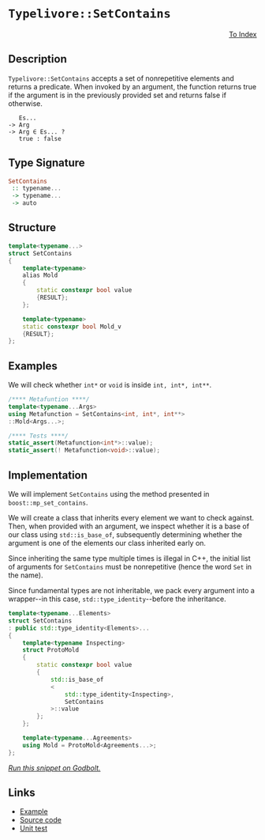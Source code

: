 <!-- Copyright 2024 Feng Mofan
SPDX-License-Identifier: Apache-2.0 -->

# `Typelivore::SetContains`

<p style='text-align: right;'><a href="../../../facilities/metafunctions.md#typelivore-set-contains">To Index</a></p>

## Description

`Typelivore::SetContains` accepts a set of nonrepetitive elements and returns a predicate.
When invoked by an argument, the function returns true if the argument is in the previously provided set and returns false if otherwise.

<pre><code>   Es...
-> Arg
-> Arg &in; Es... ?
   true : false</code></pre>

## Type Signature

```Haskell
SetContains
 :: typename...
 -> typename...
 -> auto
```

## Structure

```C++
template<typename...>
struct SetContains
{
    template<typename>
    alias Mold
    {
        static constexpr bool value
        {RESULT};
    };

    template<typename>
    static constexpr bool Mold_v
    {RESULT};
};
```

## Examples

We will check whether `int*` or `void`  is inside `int, int*, int**`.

```C++
/**** Metafuntion ****/
template<typename...Args>
using Metafunction = SetContains<int, int*, int**>
::Mold<Args...>;

/**** Tests ****/
static_assert(Metafunction<int*>::value);
static_assert(! Metafunction<void>::value);
```

## Implementation

We will implement `SetContains` using the method presented in `boost::mp_set_contains`.

We will create a class that inherits every element we want to check against.
Then, when provided with an argument, we inspect whether it is a base of our class using `std::is_base_of`, subsequently determining whether the argument is one of the elements our class inherited early on.

Since inheriting the same type multiple times is illegal in C++, the initial list of arguments for `SetContains` must be nonrepetitive (hence the word `Set` in the name).

Since fundamental types are not inheritable, we pack every argument into a wrapper--in this case, `std::type_identity`--before the inheritance.

```C++
template<typename...Elements>
struct SetContains
: public std::type_identity<Elements>...
{
    template<typename Inspecting>
    struct ProtoMold
    {   
        static constexpr bool value 
        {
            std::is_base_of
            <
                std::type_identity<Inspecting>,
                SetContains
            >::value
        };
    };

    template<typename...Agreements>
    using Mold = ProtoMold<Agreements...>;
};
```

[*Run this snippet on Godbolt.*](https://godbolt.org/#z:OYLghAFBqd5QCxAYwPYBMCmBRdBLAF1QCcAaPECAMzwBtMA7AQwFtMQByARg9KtQYEAysib0QXACx8BBAKoBnTAAUAHpwAMvAFYTStJg1DIApACYAQuYukl9ZATwDKjdAGFUtAK4sGISdKuADJ4DJgAcj4ARpjE/gDMpAAOqAqETgwe3r7%2B0ilpjgIhYZEsMXGSiXaYDhlCBEzEBFk%2BfgG2mPaFDPWNBMUR0bEJtg1NLTntCmP9oYNlw5UAlLaoXsTI7BwA9ABU%2BweHR8e72yYaAIJ7BwDUACKYSa6MyHiYCjeHZ5fXJ39H3wu5yBZnioWQ3iwNxM8TcBAAnk8APoEYhMQgKGHYYHA37/fH7QF4m4ASRYSXobEETG6nwORIJjNOOMuBEw5IMbJhcMRjFYmAAdELsJTGARMfFsZdpsQvA4bkJMM1ZOiGJjLiAbkkvFFaHhkDdpugQCAEci8FhBIR4dyReyxRLsEKBTiAOxWS43L03NkcmmYblmvlsUlqp61IxY4Hew2ouUEG7KYioIgAWU86Gj3pM7uznpj3umNP1NzQarZqiSxBuUVQnhuADcxF5MND8wXoe6sx2Y0aTXgFEiokwlEjUFRuz2vdzJ1PewRjabeUiLWLrdySWGao5I5LSLO517FcrqaF1RdD9PJSam94A%2B2Czm7jCPRfs67n/FX5PfRT/YHeWYNhnQuYBiEwe1BEdScvDSIwbnTWh0GheI7kTZM0wzblQPAyDxWdKMvzdT9vx%2BJkvlxQ4bmwVRWApVsKLI8jCRZK4qNTJUmCoLwrQEOkWNZdk/y5WEgyAwUhQuYhgGgy5YNCYAEM47iGFqPiYTQ48PFPNVuVCAhSBufTdkM4zdijDUQEQzNYSkmSCMlF9WOJAAVd5xX45lpQaRxkCREclCaCAOIaFS1IYPTBHM68QFvFslic7ziz8gLYgICAwDAJTQp48LuQbVALSxG9m0wBKvw4FZaE4ABWXg/A4LRSFQTg3GsaxDTWDZW3MeIeFIAhNEqlYAGsQBqyQBQ0AAOMwzAATnmrgapm6auFdV1pGqjhJF4FgJA0DRSAapqWo4XgFBAI7BsayrSDgWAYEQEA1gIbUDIoCA0HJOhYnCflOFUaaADYAFpgckG5gGQA0pAFMxeEwfAiGIC09H4QQRDEdgpBkQRFBUdRbtIXQuFIAB3NEkk4Hgqtq%2BqhuazgAHkvDetmbnHG4gbBiGoZhm44bMG4IA8H76GrXquCWXgbq0FYICQb6kl%2BshPuV1WQGAKQzD4Og2WIS6ICiRmolCRp4Rp3gzeYYh4WZqJtG3K3SG%2BqkCGZhhaEt4msCiLxgDcMRaEu7heCwFhDGAcRfbwcDagbd5GcwVQajZrZ%2Bv0zpGb1KI0TtjwsEZ1E8H2sPSET4hayUB5I6MPUjCGlYqAMGSADU3nJ5mnga/qMeEURxFx/uCbURnSf0KOUHayx9DwKJLsgFZUCSbpQ9Bo0NNMSxrDMU7K9RrBF4gFZqnClwGHcTxWj0YI5lKco9HydIBAmPwyef7oBgf4YybP7pejjGvjkP%2BnRtx1BmN/IYcQ/4zDfnoIsTQoELBgafLqmwJB0w4HVY6jMzrcxBuDSG0NYaTWFhAXAhASDQlBNLWWTcVgIEwEwLAcQT6kDGpUAU814ibQ0JIMwkhgaHRqsDea%2BhOC7VIPtPqApgZcGBtNeaa1gYTWWjw4GuDiZnQuldAaTd7pPUVi9Nm71yCUA1hLf6bBOCNBYA2V0oMmClgMPBLg80BRcCmojZGJA0Zk37ljIe0gR5KDHsTXQutKZMGpmHLBOCTq8DOqzdmCYuY8yIS4qOgsPFeI0CLMWKsJY0PiGYGW%2BjboKyVqgcWsRzFfRqUU4YEIo7uK4EdGgtADZGxNsTG2FsXb9Ltg7J2DgXZuzFJ7b2jM/YByDrQEOLsI5Rxjk1fA8dHCJ1Dk1FOac2QuyzttJqud87wkLlsJqJcy79UrtXTAtcVkKQMS3Jg7dO7d0YC7QJg8cYhNkKPImTVImT0btvKws9c7H2XqvDI69N6oTBbvfesRD5JyXh0LoGQL5X2yO/Ugd8SjQKfqkF%2BmRgF4s/hkZBj9QGYoEIA5UuKEFgPCgy6lv9Rh9HgbAvo7LUGrHWBg6WEjsEM20ZwAhvNIYtLcbkqaItKEoxKXQip8tGHMNYZQLBUiZEeP4a6Gq80NrxAEUIyQZNElM3OrYPRcs7oPWeq9Mx6tGmq2sVsOxfMWAKAbAaBs7iBScncj4qhh90ayCCb8vG8gwmAp0CARI0TYm0xFQkvBLNTEc3SV6n1fqA1BumAU11xTerxHKXaqpKBi11JdbUuIvqkhJCRP6%2BaSIC0ECRKoCGesumxB6abc2dtBmDvto7Z25cJmCCmT7NZmB/aB2DqHfqyz64XPDnHcBWzk6p2QOnA5ghs7ExORbc5xdUbXN4Lc1I9z2SPMbpUvgrcFAd0wF3HuXyI0/IkH8/Gsbx4JpBcYGeNhIXwGhWvTg2w%2ByIssHvJJB9VxQoxeA5wEBXDcvxZfPlxKCgZAw5Soo98iW0pQz0OB5LmV0rI7yojKCEHkaZTypBtGaVoMFTjeJYrToSq7ZDb1vrGz5v9IWihvjJa0PLQw0gTCWHDHYdtHVIAFoCniPEGqK1zWHVU66RRWjuPWsutdKTnCarcPWq6Q601JBLS4LNMwmjtrxC40kzg9DKlYIRnplz1qK0rErmkZwkggA%3D)

## Links

- [Example](../../../code/facilities/metafunctions/typelivore/set_contains/implementation.hpp)
- [Source code](../../../../conceptrodon/typelivore/set_contains.hpp)
- [Unit test](../../../../tests/unit/metafunctions/typelivore/set_contains.test.hpp)
